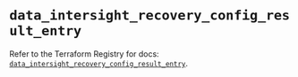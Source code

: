 # `data_intersight_recovery_config_result_entry`

Refer to the Terraform Registry for docs: [`data_intersight_recovery_config_result_entry`](https://registry.terraform.io/providers/ciscodevnet/intersight/1.0.71/docs/data-sources/recovery_config_result_entry).
